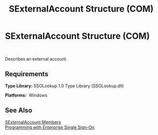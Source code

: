 ﻿---
title: SExternalAccount Structure (COM)
TOCTitle: SExternalAccount Structure (COM)
ms:assetid: 2c11e1d2-eb9f-415f-82e3-2195057d40a5
ms:mtpsurl: https://msdn.microsoft.com/en-us/library/Aa745198(v=BTS.80)
ms:contentKeyID: 51527053
ms.date: 08/30/2017
mtps_version: v=BTS.80
---

# SExternalAccount Structure (COM)

 

Describes an external account.

## Requirements

**Type Library:** SSOLookup 1.0 Type Library (SSOLookup.dll)

**Platforms:**  Windows

## See Also

[SExternalAccount Members](sexternalaccount-members.md)  
[Programming with Enterprise Single Sign-On](https://msdn.microsoft.com/en-us/library/aa704508\(v=bts.80\))

